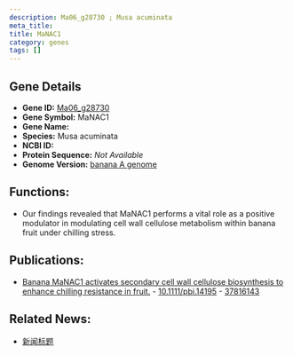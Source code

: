 ```yaml
---
description: Ma06_g28730 ; Musa acuminata
meta_title:
title: MaNAC1
category: genes
tags: []
---
```


## Gene Details
- **Gene ID:**	[Ma06_g28730](https://www.maizegdb.org/gene_center/gene/Ma06_g28730)
- **Gene Symbol:** MaNAC1
- **Gene Name:** 
- **Species:** Musa acuminata
- **NCBI ID:** [  ]()
- **Protein Sequence:** *Not Available*
- **Genome Version:** [banana A genome]()

## Functions:
   -  Our findings revealed that MaNAC1 performs a vital role as a positive modulator in modulating cell wall cellulose metabolism within banana fruit under chilling stress.

## Publications:
   - [Banana MaNAC1 activates secondary cell wall cellulose biosynthesis to enhance chilling resistance in fruit.]( https://onlinelibrary.wiley.com/doi/10.1111/pbi.14195 ) - [10.1111/pbi.14195]( https://onlinelibrary.wiley.com/doi/10.1111/pbi.14195 ) - [37816143](https://pubmed.ncbi.nlm.nih.gov/37816143/)

## Related News:
   - [新闻标题](https://mp.weixin.qq.com/s?__biz=Mzg3MDEwNDEyMg==&mid=2247558026&idx=1&sn=a55ed0c9948f384a7c018fdbb2f9a2b8&chksm=f159a39cfe41082dcb3729bcad73dbec2684120c675cd8bc32883b91f8fc74346dae4fcc3155&scene=27#wechat_redirect)
